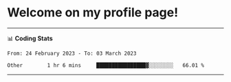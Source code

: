 # Welcome on my profile page!
<!-- print(("dralla"[::-1]+"s").capitalize()) -->

<!-- ---
👨🏻‍💻 **Busy With**
* Learning new Skills.
* Building small Projects.
* Being helpful. -->

---
📊 **Coding Stats**
<!--START_SECTION:waka-->

```text
From: 24 February 2023 - To: 03 March 2023

Other        1 hr 6 mins     ████████████████▓░░░░░░░░   66.01 %
```

<!--END_SECTION:waka-->
---
